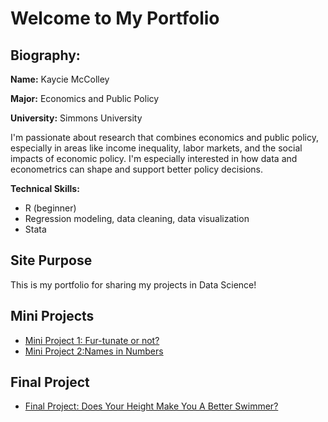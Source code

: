 # Welcome to My Portfolio

## Biography:

**Name:** Kaycie McColley


**Major:** Economics and Public Policy  


**University:** Simmons University  

I'm passionate about research that combines economics and public policy, especially in areas like income inequality, labor markets, and the social impacts of economic policy. I'm especially interested in how data and econometrics can shape and support better policy decisions.  

**Technical Skills:**  
- R (beginner)  
- Regression modeling, data cleaning, data visualization  
- Stata


## Site Purpose

This is my portfolio for sharing my projects in Data Science!

## Mini Projects

- [Mini Project 1: Fur-tunate or not?](https://kaycie-mc89.github.io/DS-Final-Project/fur-tunate-or-not.html)
- [Mini Project 2:Names in Numbers](https://kaycie-mc89.github.io/DS-Final-Project/McColley-Mini-Project-2.html)

## Final Project

- [Final Project: Does Your Height Make You A Better Swimmer?](https://kaycie-mc89.github.io/DS-Final-Project/McColley-DS-Final-Project.html)
